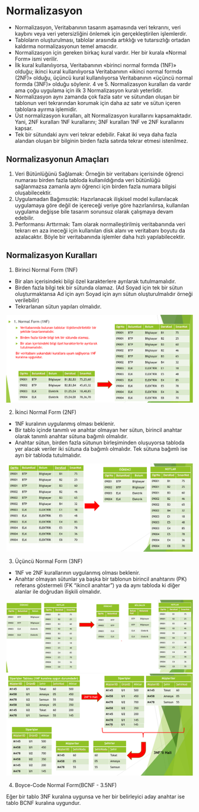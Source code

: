 # Normalizasyon

* Normalizasyon, Veritabanının tasarım aşamasında veri tekrarını, veri kaybını veya veri yetersizliğini önlemek için gerçekleştirilen işlemlerdir. 
* Tabloların oluşturulması, tablolar arasında artıklığı ve tutarsızlığı ortadan kaldırma normalizasyonun temel amacıdır. 
* Normalizasyon için gereken birkaç kural vardır. Her bir kurala «Normal Form» ismi verilir. 
* İlk kural kullanılıyorsa, Veritabanının «birinci normal formda (1NF)» olduğu; ikinci kural kullanılıyorsa Veritabanının «ikinci normal formda (2NF)» olduğu,
üçüncü kural kullanılıyorsa Veritabanının «üçüncü normal formda (3NF)» olduğu söylenir. 4 ve 5. Normalizasyon kuralları da vardır ama çoğu uygulama için ilk 3 Normalizasyon kuralı yeterlidir.
* Normalizasyon aynı zamanda çok fazla satır ve sütundan oluşan bir tablonun veri tekrarından korumak için daha az satır ve sütun içeren tablolara ayırma işlemidir. 
* Üst normalizasyon kuralları, alt Normalizasyon kurallarını kapsamaktadır. Yani, 2NF kuralları 1NF kurallarını; 3NF kuralları 1NF ve 2NF kurallarını kapsar. 
* Tek bir sütundaki aynı veri tekrar edebilir. Fakat iki veya daha fazla alandan oluşan bir bilginin birden fazla satırda tekrar etmesi istenilmez.

## Normalizasyonun Amaçları
1. Veri Bütünlüğünü Sağlamak: Örneğin bir veritabanı içerisinde öğrenci numarası birden fazla tabloda kullanıldığında veri bütünlüğü sağlanmazsa zamanla aynı öğrenci için birden fazla numara bilgisi oluşabilecektir. 
1. Uygulamadan Bağımsızlık: Hazırlanacak ilişkisel model kullanılacak uygulamaya göre değil de içereceği veriye göre hazırlanılırsa, kullanılan uygulama değişse bile tasarım sorunsuz olarak çalışmaya devam edebilir.
1. Performansı Arttırmak: Tam olarak normalleştirilmiş veritabanında veri tekrarı en aza ineceği için kullanılan disk alanı ve veritabanı boyutu da azalacaktır. Böyle bir veritabanında işlemler daha hızlı yapılabilecektir.

## Normalizasyon Kuralları

1. Birinci Normal Form (1NF)

* Bir alan içerisindeki bilgi özel karakterlere ayrılarak tutulmamalıdır.
* Birden fazla bilgi tek bir sütunda olamaz. (Ad Soyad için tek bir sütun oluşturmaktansa Ad için ayrı Soyad için ayrı sütun oluşturulmalıdır örneği verilebilir)
* Tekrarlanan sütun yapıları olmalıdır.
 
![Alternatif Metin](Assets/Screenshot11.png)

2. İkinci Normal Form (2NF)

* 1NF kuralının uygulanmış olması beklenir.
* Bir tablo içinde tanımlı ve anahtar olmayan her sütun, birincil anahtar olarak tanımlı anahtar sütuna bağımlı olmalıdır.
* Anahtar sütun, birden fazla sütunun birleşiminden oluşuyorsa tabloda yer alacak veriler iki sütuna da bağımlı olmalıdır. Tek sütuna bağımlı ise ayrı bir tabloda tutulmalıdır.

![Alternatif Metin](Assets/Screenshot12.png)

3. Üçüncü Normal Form (3NF)

* 1NF ve 2NF kurallarının uygulanmış olması beklenir.
* Anahtar olmayan sütunlar ya başka bir tablonun birincil anahtarını (PK) referans göstermeli (FK “ikincil anahtar”) ya da aynı tabloda ki diğer alanlar ile doğrudan ilişkili olmalıdır.

![Alternatif Metin](Assets/Screenshot13.png)
![Alternatif Metin](Assets/Screenshot14.png)

4. Boyce-Code Normal Form(BCNF - 3.5NF)

Eğer bir tablo 3NF kuralına uygunsa ve her bir belirleyici aday anahtar ise tablo BCNF kuralına uygundur.










